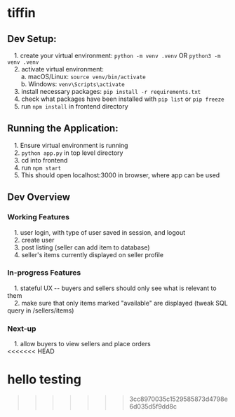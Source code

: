 # tiffin
## Dev Setup:  
&nbsp;&nbsp;&nbsp;&nbsp;1. create your virtual environment: ```python -m venv .venv``` OR ```python3 -m venv .venv```  
&nbsp;&nbsp;&nbsp;&nbsp;2. activate virtual environment:  
&nbsp;&nbsp;&nbsp;&nbsp;&nbsp;&nbsp;&nbsp;&nbsp;a. macOS/Linux: ```source venv/bin/activate```  
&nbsp;&nbsp;&nbsp;&nbsp;&nbsp;&nbsp;&nbsp;&nbsp;b. Windows: ```venv\Scripts\activate```  
&nbsp;&nbsp;&nbsp;&nbsp;3. install necessary packages: ```pip install -r requirements.txt```  
&nbsp;&nbsp;&nbsp;&nbsp;4. check what packages have been installed with ```pip list``` or ```pip freeze```  
&nbsp;&nbsp;&nbsp;&nbsp;5. run ```npm install``` in frontend directory

## Running the Application:
&nbsp;&nbsp;&nbsp;&nbsp;1. Ensure virtual environment is running  
&nbsp;&nbsp;&nbsp;&nbsp;2. ```python app.py``` in top level directory  
&nbsp;&nbsp;&nbsp;&nbsp;3. cd into frontend  
&nbsp;&nbsp;&nbsp;&nbsp;4. run ```npm start```  
&nbsp;&nbsp;&nbsp;&nbsp;5. This should open localhost:3000 in browser, where app can be used  

## Dev Overview  
### Working Features  
&nbsp;&nbsp;&nbsp;&nbsp;1. user login, with type of user saved in session, and logout  
&nbsp;&nbsp;&nbsp;&nbsp;2. create user  
&nbsp;&nbsp;&nbsp;&nbsp;3. post listing (seller can add item to database)  
&nbsp;&nbsp;&nbsp;&nbsp;4. seller's items currently displayed on seller profile  
### In-progress Features  
&nbsp;&nbsp;&nbsp;&nbsp;1. stateful UX -- buyers and sellers should only see what is relevant to them  
&nbsp;&nbsp;&nbsp;&nbsp;2. make sure that only items marked "available" are displayed (tweak SQL query in /sellers/items)  
### Next-up  
&nbsp;&nbsp;&nbsp;&nbsp;1. allow buyers to view sellers and place orders  
<<<<<<< HEAD

hello testing
=======
>>>>>>> 3cc8970035c1529585873d4798e6d035d5f9dd8c
